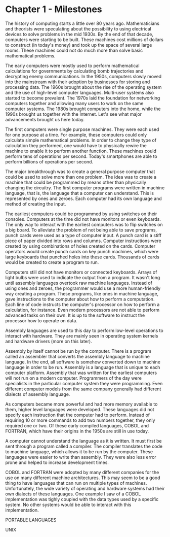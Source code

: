 # Chapter 1 - Milestones

The history of computing starts a little over 80 years ago.  Mathematicians and theorists were speculating about the possibility to using electrical devices to solve problems in the mid 1930s.  By the end of that decade, computers were starting to be built.  These machines cost millions of dollars to construct (in today's money) and took up the space of several large rooms.  These machines could not do much more than solve basic mathematical problems.

The early computers were mostly used to perform mathematical calculations for governments by calculating bomb trajectories and decrypting enemy communications.  In the 1950s, computers slowly moved into the mainstream with their adoption by businesses for storing and processing data.  The 1960s brought about the rise of the operating system and the use of high-level computer languages.  Multi-user systems also started to become prevalent.  The 1970s laid the foundation for networking computers together and allowing many users to work on the same computer systems.  The 1980s brought computers into the home, while the 1990s brought us together with the Internet.  Let's see what major advancements brought us here today.

The first computers were single purpose machines.  They were each used for one purpose at a time.  For example, these computers could only calculate simple mathematical problems.  In order to change they type of calculation they performed, one would have to physically rewire the machine to enable it to perform another function.  These machines could perform tens of operations per second.  Today's smartphones are able to perform billions of operations per second.

The major breakthrough was to create a general purpose computer that could be used to solve more than one problem.  The idea was to create a machine that could be programmed by means other than physically changing the circuitry.  The first computer programs were written in machine language, that is, the language that a computer can understand.  This is represented by ones and zeroes.  Each computer had its own language and method of creating the input.

The earliest computers could be programmed by using switches on their consoles.  Computers at the time did not have monitors or even keyboards.  The only way to interact with the earliest computers was to flip switches on a big board.  To alleviate the problem of not being able to save programs, punch cards were used as a type of computer input.  A punch card is a stiff piece of paper divided into rows and columns.  Computer instructions were created by using combinations of holes created on the cards.  Computer operators would create punch cards on key punch machines, which were large keyboards that punched holes into these cards.  Thousands of cards would be created to create a program to run.

Computers still did not have monitors or connected keyboards.  Arrays of light bulbs were used to indicate the output from a program.  It wasn't long until assembly languages overtook raw machine languages.  Instead of using ones and zeroes, the programmer would use a more human-friendly way creating a program.  These programs, like ones in machine language, gave instructions to the computer about how to perform a computation.  Each line of code instructs the computer's processor on how to perform a calculation, for instance.  Even modern processors are not able to perform advanced tasks on their own.  It is up to the software to instruct the processor how to operate on data.

Assembly languages are used to this day to perform low-level operations to interact with hardware.  They are mainly seen in operating system kernels and hardware drivers (more on this later).

Assembly by itself cannot be run by the computer.  There is a program called an assembler that converts the assembly language to machine language.  In the end, all software is somehow converted down to machine language in order to be run.  Assembly is a language that is unique to each computer platform.  Assembly that was written for the earliest computers will not run on a modern computer.  Programmers of the day were specialists in the particular computer system they were programming.  Even different computer models from the same company generally had different dialects of assembly language.

As computers became more powerful and had more memory available to them, higher level languages were developed.  These languages did not specify each instruction that the computer had to perform.  Instead of requiring 10 or more commands to add two numbers together, they only required one or two.  Of these early compiled languages, COBOL and FORTRAN, which have their origins in the 1950s are still in use today.

A computer cannot understand the language as it is written.  It must first be sent through a program called a compiler.  The compiler translates the code to machine language, which allows it to be run by the computer.  These languages were easier to write than assembly.  They were also less error prone and helped to increase development times.

COBOL and FORTRAN were adopted by many different companies for the use on many different machine architectures.  This may seem to be a good thing to have languages that can run on multiple types of machines.  Unfortunately, the wide variety of operating and hardware systems had their own dialects of these languages.  One example I saw of a COBOL implementation was tighly coupled with the data types used by a specific system.  No other systems would be able to interact with this implementation.



PORTABLE LANGUAGES 

UNIX
